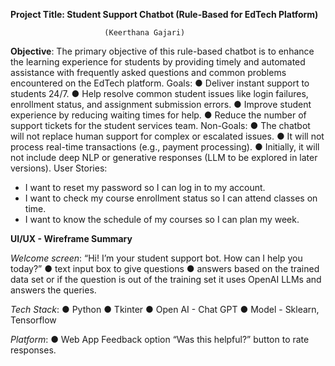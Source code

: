 **Project Title: Student Support Chatbot (Rule-Based for EdTech Platform)**
                         
                         (Keerthana Gajari)



**Objective**:
The primary objective of this rule-based chatbot is to enhance the learning experience for students by providing timely and automated assistance with frequently asked questions and common problems encountered on the EdTech platform.
Goals:
● Deliver instant support to students 24/7.
● Help resolve common student issues like login failures, enrollment status, and
assignment submission errors.
● Improve student experience by reducing waiting times for help.
● Reduce the number of support tickets for the student services team.
Non-Goals:
● The chatbot will not replace human support for complex or escalated issues.
● It will not process real-time transactions (e.g., payment processing).
● Initially, it will not include deep NLP or generative responses (LLM to be explored in
later versions).
User Stories:
- I want to reset my password so I can log in to my account.
- I want to check my course enrollment status so I can attend classes on time.
- I want to know the schedule of my courses so I can plan my week.

**UI/UX - Wireframe Summary**

_Welcome screen_: “Hi! I’m your student support bot. How can I help you today?”
● text input box to give questions
● answers based on the trained data set or if the question is out of the training set it uses
OpenAI LLMs and answers the queries.


_Tech Stack_:
● Python
● Tkinter
● Open AI - Chat GPT
● Model - Sklearn, Tensorflow


_Platform_:
● Web App
Feedback option “Was this helpful?” button to rate responses.
